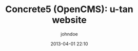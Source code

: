 ---
title: "Concrete5 (OpenCMS): u-tan website"
layout: post
date: 2013-04-01 22:10
tag: 
- Java
- jpcap
- Wireshark
image: /assets/images/jekyll-logo-light-solid.png
headerImage: true
projects: true
hidden: true # don't count this post in blog pagination
description: ""
jemoji: ''
author: johndoe
externalLink: false
links:
    u-tan.com: http://u-tan.com
---
